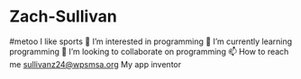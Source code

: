 # Zach-Sullivan 
#metoo
I like sports
👀 I’m interested in programming
🌱 I’m currently learning programming
💞️ I’m looking to collaborate on programming
📫 How to reach me sullivanz24@wpsmsa.org
My app inventor
